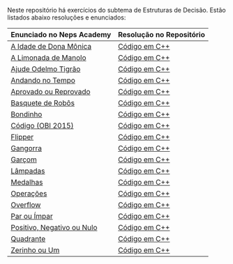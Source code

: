 Neste repositório há exercícios do subtema de Estruturas de Decisão. Estão listados abaixo resoluções e enunciados:

| **Enunciado no Neps Academy** | **Resolução no Repositório** |
|------------------------------------------------------------|--------------------------------------------------------------------------------------------------------------------------------------------------|
|[A Idade de Dona Mônica](https://neps.academy/br/exercise/463)|[Código em C++](https://github.com/AndreotiK/NepsAcademy/blob/main/Programação%20Básica/Estruturas%20de%20Decisão/Códigos/A%20Idade%20de%20Dona%20Mônica.cpp)|
|[A Limonada de Manolo](https://neps.academy/br/exercise/193)|[Código em C++](https://github.com/AndreotiK/NepsAcademy/blob/main/Programação%20Básica/Estruturas%20de%20Decisão/Códigos/A%20Limonada%20de%20Manolo.cpp)|
|[Ajude Odelmo Tigrão](https://neps.academy/br/exercise/)|[Código em C++](https://github.com/AndreotiK/NepsAcademy/blob/main/Programação%20Básica/Estruturas%20de%20Decisão/Códigos/Ajude%20Odelmo%20Tigrão.cpp)|
|[Andando no Tempo](https://neps.academy/br/exercise/)|[Código em C++](https://github.com/AndreotiK/NepsAcademy/blob/main/Programação%20Básica/Estruturas%20de%20Decisão/Códigos/Andando%20no%20Tempo.cpp)|
|[Aprovado ou Reprovado](https://neps.academy/br/exercise/86)|[Código em C++](https://github.com/AndreotiK/NepsAcademy/blob/main/Programação%20Básica/Estruturas%20de%20Decisão/Códigos/Aprovado%20ou%20Reprovado.cpp)  | 
|[Basquete de Robôs](https://neps.academy/br/exercise/162)   |[Código em C++](https://github.com/AndreotiK/NepsAcademy/blob/main/Programação%20Básica/Estruturas%20de%20Decisão/Códigos/Basquete%20de%20Robôs.cpp)      |
|[Bondinho](https://neps.academy/br/exercise/13)|[Código em C++](https://github.com/AndreotiK/NepsAcademy/blob/main/Programação%20Básica/Estruturas%20de%20Decisão/Códigos/Bondinho.cpp)|
|[Código (OBI 2015)](https://neps.academy/br/exercise/47)|[Código em C++](https://github.com/AndreotiK/NepsAcademy/blob/main/Programação%20Básica/Estruturas%20de%20Decisão/Códigos/Código%20(OBI%202015).cpp)|
|[Flipper](https://neps.academy/br/exercise/87)|[Código em C++](https://github.com/AndreotiK/NepsAcademy/blob/main/Programação%20Básica/Estruturas%20de%20Decisão/Códigos/Flipper.cpp)|
|[Gangorra](https://neps.academy/br/exercise/260)|[Código em C++](https://github.com/AndreotiK/NepsAcademy/blob/main/Programação%20Básica/Estruturas%20de%20Decisão/Códigos/Gangorra.cpp)|
|[Garçom](https://neps.academy/br/exercise/324)|[Código em C++](https://github.com/AndreotiK/NepsAcademy/blob/main/Programação%20Básica/Estruturas%20de%20Decisão/Códigos/Garçom.cpp)|
|[Lâmpadas](https://neps.academy/br/exercise/52)|[Código em C++](https://github.com/AndreotiK/NepsAcademy/blob/main/Programação%20Básica/Estruturas%20de%20Decisão/Códigos/Lâmpadas.cpp)|
|[Medalhas](https://neps.academy/br/exercise/2)|[Código em C++](https://github.com/AndreotiK/NepsAcademy/blob/main/Programação%20Básica/Estruturas%20de%20Decisão/Códigos/Medalhas.cpp)|
|[Operações](https://neps.academy/br/exercise/218)|[Código em C++](https://github.com/AndreotiK/NepsAcademy/blob/main/Programação%20Básica/Estruturas%20de%20Decisão/Códigos/Operações.cpp)|
|[Overflow](https://neps.academy/br/exercise/225)|[Código em C++](https://github.com/AndreotiK/NepsAcademy/blob/main/Programação%20Básica/Estruturas%20de%20Decisão/Códigos/Overflow.cpp)|
|[Par ou Ímpar](https://neps.academy/br/exercise/148)|[Código em C++](https://github.com/AndreotiK/NepsAcademy/blob/main/Programação%20Básica/Estruturas%20de%20Decisão/Códigos/Par%20ou%20Ímpar.cpp)|
|[Positivo, Negativo ou Nulo](https://neps.academy/br/exercise/145)|[Código em C++](https://github.com/AndreotiK/NepsAcademy/blob/main/Programação%20Básica/Estruturas%20de%20Decisão/Códigos/Positivo%2C%20Negativo%20ou%20Nulo.cpp)|
|[Quadrante](https://neps.academy/br/exercise/146)|[Código em C++](https://github.com/AndreotiK/NepsAcademy/blob/main/Programação%20Básica/Estruturas%20de%20Decisão/Códigos/Quadrante.cpp)|
|[Zerinho ou Um](https://neps.academy/br/exercise/88)|[Código em C++](https://github.com/AndreotiK/NepsAcademy/blob/main/Programação%20Básica/Estruturas%20de%20Decisão/Códigos/Zerinho%20ou%20Um.cpp)|
